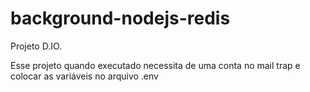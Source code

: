 # background-nodejs-redis
Projeto D.IO. 

Esse projeto quando executado necessita de uma conta no mail trap e colocar as variáveis no arquivo .env
